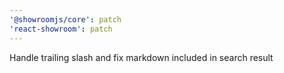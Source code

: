 ```yaml
---
'@showroomjs/core': patch
'react-showroom': patch
---
```


Handle trailing slash and fix markdown included in search result
